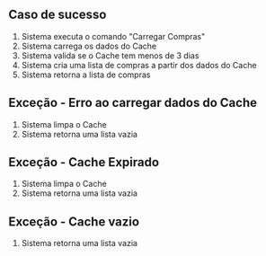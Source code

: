 ## Caso de sucesso
1. Sistema executa o comando "Carregar Compras"
2. Sistema carrega os dados do Cache
3. Sistema valida se o Cache tem menos de 3 dias
4. Sistema cria uma lista de compras a partir dos dados do Cache
5. Sistema retorna a lista de compras

## Exceção - Erro ao carregar dados do Cache
1. Sistema limpa o Cache
2. Sistema retorna uma lista vazia

## Exceção - Cache Expirado
1. Sistema limpa o Cache
2. Sistema retorna uma lista vazia

## Exceção - Cache vazio
1. Sistema retorna uma lista vazia
